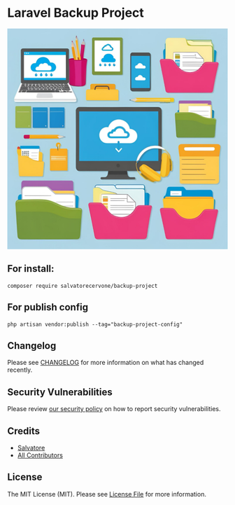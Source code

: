 # Laravel Backup Project

![laravel backup database](https://github.com/SalvatoreCervone/backup-project/blob/main/.github/images/backup-project.png)

## For install:
```
composer require salvatorecervone/backup-project
```

## For publish config 
```
php artisan vendor:publish --tag="backup-project-config"
```

## Changelog

Please see [CHANGELOG](CHANGELOG.md) for more information on what has changed recently.

## Security Vulnerabilities

Please review [our security policy](../../security/policy) on how to report security vulnerabilities.

## Credits

- [Salvatore](https://github.com/salvatorecervone)
- [All Contributors](../../contributors)

## License

The MIT License (MIT). Please see [License File](LICENSE.md) for more information.
